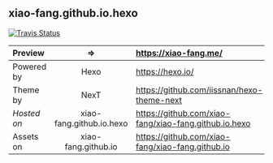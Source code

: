 ## xiao-fang.github.io.hexo
[![Travis Status](https://travis-ci.org/xiao-fang/xiao-fang.github.io.svg?branch=master)](https://travis-ci.org/xiao-fang/xiao-fang.github.io)
>
| Preview | => |https://xiao-fang.me/ |
| :- |:-:| :- |
| Powered by | Hexo | https://hexo.io/ |
| Theme by  | NexT | https://github.com/iissnan/hexo-theme-next |
| *Hosted on* | xiao-fang.github.io.hexo | https://github.com/xiao-fang/xiao-fang.github.io.hexo |
| Assets on | xiao-fang.github.io | https://github.com/xiao-fang/xiao-fang.github.io |
